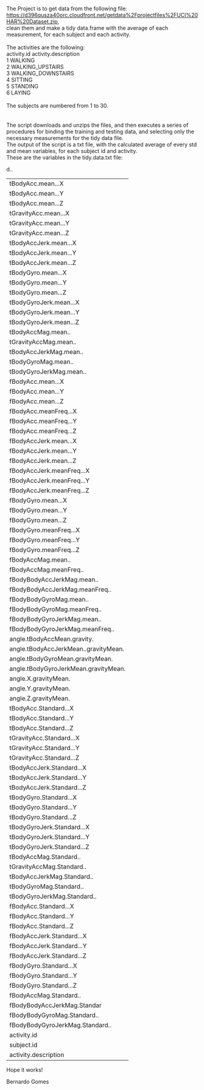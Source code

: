 

<br>The Project is to get data from the following file: https://d396qusza40orc.cloudfront.net/getdata%2Fprojectfiles%2FUCI%20HAR%20Dataset.zip, 
<br>clean them and make a tidy data.frame with the average of each measurement, for each subject and each activity. 
<br>
<br>The activities are the following:
<br>  activity.id activity.description
<br>           1              WALKING
<br>           2     WALKING_UPSTAIRS
<br>           3   WALKING_DOWNSTAIRS
<br>           4              SITTING
<br>           5             STANDING
<br>           6               LAYING
<br>
<br>The subjects are numbered from 1 to 30.
<br><br>
<br>The script downloads and unzips the files, and then executes a series of procedures for binding the training and testing data, and selecting only the necessary measurements for the tidy data file. 
<br>The output of the script is a txt file, with the calculated average of every std and mean variables, for each subject id and activity. 
<br>These are the variables in the tidy.data.txt file:
<br>
            <table>
<tr><td>tBodyAcc.mean...X</tr></td>
<tr><td>tBodyAcc.mean...Y</tr></td>
<tr><td>tBodyAcc.mean...Z</tr></td>
<tr><td>tGravityAcc.mean...X</tr></td>
<tr><td>tGravityAcc.mean...Y</tr></td>
<tr><td>tGravityAcc.mean...Z</tr></td>
<tr><td>tBodyAccJerk.mean...X</tr></td>
<tr><td>tBodyAccJerk.mean...Y</tr></td>
<tr><td>tBodyAccJerk.mean...Z</tr></td>
<tr><td>tBodyGyro.mean...X</tr></td>
<tr><td>tBodyGyro.mean...Y</tr></td>
<tr><td>tBodyGyro.mean...Z</tr></td>
<tr><td>tBodyGyroJerk.mean...X</tr></td>
<tr><td>tBodyGyroJerk.mean...Y</tr></td>
<tr><td>tBodyGyroJerk.mean...Z</tr></td>
<tr><td>tBodyAccMag.mean..</tr></td>
<tr><td>tGravityAccMag.mean..</tr></td>
<tr><td>tBodyAccJerkMag.mean..</tr></td>
<tr><td>tBodyGyroMag.mean..</tr></td>
<tr><td>tBodyGyroJerkMag.mean..</tr></td>
<tr><td>fBodyAcc.mean...X</tr></td>
<tr><td>fBodyAcc.mean...Y</tr></td>
<tr><td>fBodyAcc.mean...Z</tr></td>
<tr><td>fBodyAcc.meanFreq...X</tr></td>
<tr><td>fBodyAcc.meanFreq...Y</tr></td>
<tr><td>fBodyAcc.meanFreq...Z</tr></td>
<tr><td>fBodyAccJerk.mean...X</tr></td>
<tr><td>fBodyAccJerk.mean...Y</tr></td>
<tr><td>fBodyAccJerk.mean...Z</tr></td>
<tr><td>fBodyAccJerk.meanFreq...X</tr></td>
<tr><td>fBodyAccJerk.meanFreq...Y</tr></td>
<tr><td>fBodyAccJerk.meanFreq...Z</tr></td>
<tr><td>fBodyGyro.mean...X</tr></td>
<tr><td>fBodyGyro.mean...Y</tr></td>
<tr><td>fBodyGyro.mean...Z</tr></td>
<tr><td>fBodyGyro.meanFreq...X</tr></td>
<tr><td>fBodyGyro.meanFreq...Y</tr></td>
<tr><td>fBodyGyro.meanFreq...Z</tr></td>
<tr><td>fBodyAccMag.mean..</tr></td>
<tr><td>fBodyAccMag.meanFreq..</tr></td>
<tr><td>fBodyBodyAccJerkMag.mean..</tr></td>
<tr><td>fBodyBodyAccJerkMag.meanFreq..</tr></td>
<tr><td>fBodyBodyGyroMag.mean..</tr></td>
<tr><td>fBodyBodyGyroMag.meanFreq..</tr></td>
<tr><td>fBodyBodyGyroJerkMag.mean..</tr></td>
<tr><td>fBodyBodyGyroJerkMag.meanFreq..</tr></td>
<tr><td>angle.tBodyAccMean.gravity.</tr></td>
<tr><td>angle.tBodyAccJerkMean..gravityMean.</tr></td>
<tr><td>angle.tBodyGyroMean.gravityMean.</tr></td>
<tr><td>angle.tBodyGyroJerkMean.gravityMean.</tr></td>
<tr><td>angle.X.gravityMean.</tr></td>
<tr><td>angle.Y.gravityMean.</tr></td>
<tr><td>angle.Z.gravityMean.</tr></td>
<tr><td>tBodyAcc.Standard...X</tr></td>
<tr><td>tBodyAcc.Standard...Y</tr></td>
<tr><td>tBodyAcc.Standard...Z</tr></td>
<tr><td>tGravityAcc.Standard...X</tr></td>
<tr><td>tGravityAcc.Standard...Y</tr></td>
<tr><td>tGravityAcc.Standard...Z</tr></td>
<tr><td>tBodyAccJerk.Standard...X</tr></td>
<tr><td>tBodyAccJerk.Standard...Y</tr></td>
<tr><td>tBodyAccJerk.Standard...Z</tr></td>
<tr><td>tBodyGyro.Standard...X</tr></td>
<tr><td>tBodyGyro.Standard...Y</tr></td>
<tr><td>tBodyGyro.Standard...Z</tr></td>
<tr><td>tBodyGyroJerk.Standard...X</tr></td>
<tr><td>tBodyGyroJerk.Standard...Y</tr></td>
<tr><td>tBodyGyroJerk.Standard...Z</tr></td>
<tr><td>tBodyAccMag.Standard..</tr></td>
<tr><td>tGravityAccMag.Standard..</tr></td>
<tr><td>tBodyAccJerkMag.Standard..</tr></td>
<tr><td>tBodyGyroMag.Standard..</tr></td>
<tr><td>tBodyGyroJerkMag.Standard..</tr></td>
<tr><td>fBodyAcc.Standard...X</tr></td>
<tr><td>fBodyAcc.Standard...Y</tr></td>
<tr><td>fBodyAcc.Standard...Z</tr></td>
<tr><td>fBodyAccJerk.Standard...X</tr></td>
<tr><td>fBodyAccJerk.Standard...Y</tr></td>
<tr><td>fBodyAccJerk.Standard...Z</tr></td>
<tr><td>fBodyGyro.Standard...X</tr></td>
<tr><td>fBodyGyro.Standard...Y</tr></td>
<tr><td>fBodyGyro.Standard...Z</tr></td>
<tr><td>fBodyAccMag.Standard..</tr></td>
<tr><td>fBodyBodyAccJerkMag.Standar</tr></td>d..
<tr><td>fBodyBodyGyroMag.Standard..</tr></td>
<tr><td>fBodyBodyGyroJerkMag.Standard..</tr></td>
<tr><td>activity.id</tr></td>
<tr><td>subject.id</tr></td>
<tr><td>activity.description</tr></td>
</table>

Hope it works!

Bernardo Gomes


